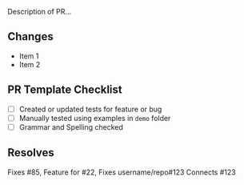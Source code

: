 Description of PR...

## Changes

- Item 1
- Item 2

## PR Template Checklist

- [ ] Created or updated tests for feature or bug
- [ ] Manually tested using examples in `demo` folder
- [ ] Grammar and Spelling checked

## Resolves

Fixes #85, Feature for #22, Fixes username/repo#123
Connects #123